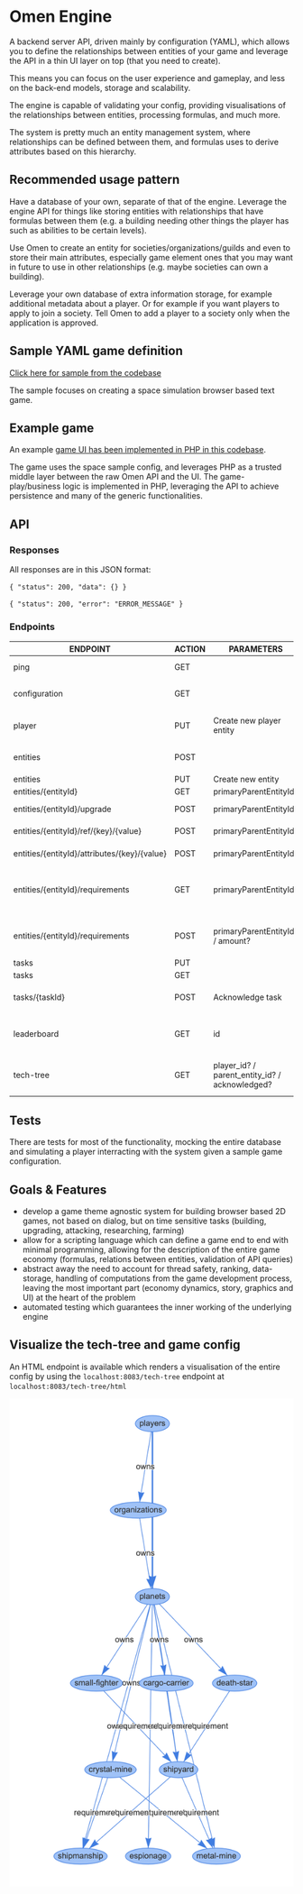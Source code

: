 # Omen Engine

A backend server API, driven mainly by configuration (YAML), which allows you to define the relationships between entities of your game and leverage the API in a thin UI layer on top (that you need to create). 

This means you can focus on the user experience and gameplay, and less on the back-end models, storage and scalability.

The engine is capable of validating your config, providing visualisations of the relationships between entities, processing formulas, and much more.

The system is pretty much an entity management system, where relationships can be defined between them, and formulas uses to derive attributes based on this hierarchy.

## Recommended usage pattern

Have a database of your own, separate of that of the engine. Leverage the engine API for things like storing entities with relationships that have formulas between them (e.g. a building needing other things the player has such as abilities to be certain levels).

Use Omen to create an entity for societies/organizations/guilds and even to store their main attributes, especially game element ones that you may want in future to use in other relationships (e.g. maybe societies can own a building).

Leverage your own database of extra information storage, for example additional metadata about a player. Or for example if you want players to apply to join a society. Tell Omen to add a player to a society only when the application is approved.


## Sample YAML game definition

[Click here for sample from the codebase](./src/main/resources/game_configs/space.yaml)

The sample focuses on creating a space simulation browser based text game.

## Example game

An example [game UI has been implemented in PHP in this codebase](./src/main/php).

The game uses the space sample config, and leverages PHP as a trusted middle layer between the raw Omen API and the UI. The game-play/business logic is implemented in PHP, leveraging the API to achieve persistence and many of the generic functionalities.

## API

### Responses
All responses are in this JSON format:

```
{ "status": 200, "data": {} }
```

```
{ "status": 200, "error": "ERROR_MESSAGE" }
```

### Endpoints

| ENDPOINT                                     | ACTION | PARAMETERS                                     | DESCRIPTION                                         |
|----------------------------------------------|--------|------------------------------------------------|-----------------------------------------------------|
| ping                                         | GET    |                                                | Check status of server                              |
| configuration                                | GET    |                                                | JSON version of the YAML configuration              |
| player                                       | PUT    | Create new player entity                       | JSON version of the YAML configuration              |
| entities                                     | POST   |                                                | Find entities via a EntitiesQuery                   |
| entities                                     | PUT    | Create new entity                              | Create Entity                                       |
| entities/{entityId}                          | GET    | primaryParentEntityId?                         | Get entity info                                     |
| entities/{entityId}/upgrade                  | POST   | primaryParentEntityId?                         | Upgrade entity level                                |
| entities/{entityId}/ref/{key}/{value}        | POST   | primaryParentEntityId?                         | Update entity ref data                              |
| entities/{entityId}/attributes/{key}/{value} | POST   | primaryParentEntityId?                         | Update entity attributes                            |
| entities/{entityId}/requirements             | GET    | primaryParentEntityId?                         | Compute requirements and whether they are fulfilled |
| entities/{entityId}/requirements             | POST   | primaryParentEntityId? / amount?               | Apply attributes of fulfilled requirements          |
| tasks                                        | PUT    |                                                | Create Tasks                                        |
| tasks                                        | GET    |                                                | Create Task                                         |
| tasks/{taskId}                               | POST   | Acknowledge task                               | Acknowledge task completion                         |
| leaderboard                                  | GET    | id                                             | Get leaderboard by a specific type                  |
| tech-tree                                    | GET    | player_id? / parent_entity_id? / acknowledged? | Tries to generate a graph from the config           |

## Tests

There are tests for most of the functionality, mocking the entire database and simulating a player interracting with the system given a sample game configuration.

## Goals & Features
  * develop a game theme agnostic system for building browser based 2D games, not based on dialog, but on time sensitive tasks (building, upgrading, attacking, researching, farming)
  * allow for a scripting language which can define a game end to end with minimal programming, allowing for the description of the entire game economy (formulas, relations between entities, validation of API queries)
  * abstract away the need to account for thread safety, ranking, data-storage, handling of computations from the game development process, leaving the most important part (economy dynamics, story, graphics and UI) at the heart of the problem
  * automated testing which guarantees the inner working of the underlying engine
  
## Visualize the tech-tree and game config

An HTML endpoint is available which renders a visualisation of the entire config by using the `localhost:8083/tech-tree` endpoint at `localhost:8083/tech-tree/html`

![tech](docs/diagram-tech-tree.png)
